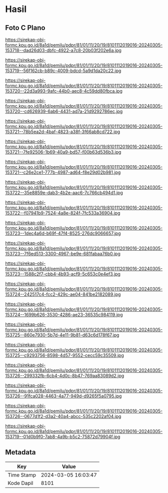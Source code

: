 # Hasil

## Foto C Plano

https://sirekap-obj-formc.kpu.go.id/8a1d/pemilu/pdpr/81/01/11/20/19/8101112019016-20240305-153718--dad26d03-dbfc-4922-a7c8-20b03f202e6a.jpg

https://sirekap-obj-formc.kpu.go.id/8a1d/pemilu/pdpr/81/01/11/20/19/8101112019016-20240305-153719--56f162cb-b89c-4009-bdcd-5a9d1da20c22.jpg

https://sirekap-obj-formc.kpu.go.id/8a1d/pemilu/pdpr/81/01/11/20/19/8101112019016-20240305-153720--22d3a993-9afc-44b0-aec8-4c59dd80fbca.jpg

https://sirekap-obj-formc.kpu.go.id/8a1d/pemilu/pdpr/81/01/11/20/19/8101112019016-20240305-153720--cd626939-6ab6-4431-ad7a-21d9292786ec.jpg

https://sirekap-obj-formc.kpu.go.id/8a1d/pemilu/pdpr/81/01/11/20/19/8101112019016-20240305-153721--78b5ea2d-4baf-4823-a38f-3f66ab8cd722.jpg

https://sirekap-obj-formc.kpu.go.id/8a1d/pemilu/pdpr/81/01/11/20/19/8101112019016-20240305-153721--7fe92506-1b69-40a9-bd57-f00b63d536b3.jpg

https://sirekap-obj-formc.kpu.go.id/8a1d/pemilu/pdpr/81/01/11/20/19/8101112019016-20240305-153721--c26e2ce1-777b-4987-ad64-f8e29d02b981.jpg

https://sirekap-obj-formc.kpu.go.id/8a1d/pemilu/pdpr/81/01/11/20/19/8101112019016-20240305-153722--35e8859e-dab3-4b2e-aac6-7c766cb494d1.jpg

https://sirekap-obj-formc.kpu.go.id/8a1d/pemilu/pdpr/81/01/11/20/19/8101112019016-20240305-153722--f07941b9-7524-4a8e-824f-7fc533a36904.jpg

https://sirekap-obj-formc.kpu.go.id/8a1d/pemilu/pdpr/81/01/11/20/19/8101112019016-20240305-153723--1dec4a6d-b69f-47f4-8525-276dc9066657.jpg

https://sirekap-obj-formc.kpu.go.id/8a1d/pemilu/pdpr/81/01/11/20/19/8101112019016-20240305-153723--7f6ed513-3300-4967-be9e-681fabaa76b0.jpg

https://sirekap-obj-formc.kpu.go.id/8a1d/pemilu/pdpr/81/01/11/20/19/8101112019016-20240305-153723--1588c2f7-cbb4-4b93-acf9-5c653c0e4ef3.jpg

https://sirekap-obj-formc.kpu.go.id/8a1d/pemilu/pdpr/81/01/11/20/19/8101112019016-20240305-153724--242517c4-fcc2-429c-ae04-841be2182089.jpg

https://sirekap-obj-formc.kpu.go.id/8a1d/pemilu/pdpr/81/01/11/20/19/8101112019016-20240305-153724--1699b626-3530-4286-ae23-36535c984119.jpg

https://sirekap-obj-formc.kpu.go.id/8a1d/pemilu/pdpr/81/01/11/20/19/8101112019016-20240305-153725--860e7930-5b7d-4e11-9b81-d63c6d178f67.jpg

https://sirekap-obj-formc.kpu.go.id/8a1d/pemilu/pdpr/81/01/11/20/19/8101112019016-20240305-153725--c9293756-8598-4d57-9552-cecc59c35509.jpg

https://sirekap-obj-formc.kpu.go.id/8a1d/pemilu/pdpr/81/01/11/20/19/8101112019016-20240305-153726--299332fb-6cb4-4d0c-8b47-769aa83089d2.jpg

https://sirekap-obj-formc.kpu.go.id/8a1d/pemilu/pdpr/81/01/11/20/19/8101112019016-20240305-153726--91fca028-4463-4a77-949d-d9265f5a0795.jpg

https://sirekap-obj-formc.kpu.go.id/8a1d/pemilu/pdpr/81/01/11/20/19/8101112019016-20240305-153726--0677d1f2-d3a2-40a4-abcc-535c2202af04.jpg

https://sirekap-obj-formc.kpu.go.id/8a1d/pemilu/pdpr/81/01/11/20/19/8101112019016-20240305-153719--01d0b9f0-7ab8-4a9b-b5c2-75872d79904f.jpg


## Metadata

| Key        | Value               |
| ---------- | ------------------- |
| Time Stamp | 2024-03-05 16:03:47 |
| Kode Dapil | 8101                |



